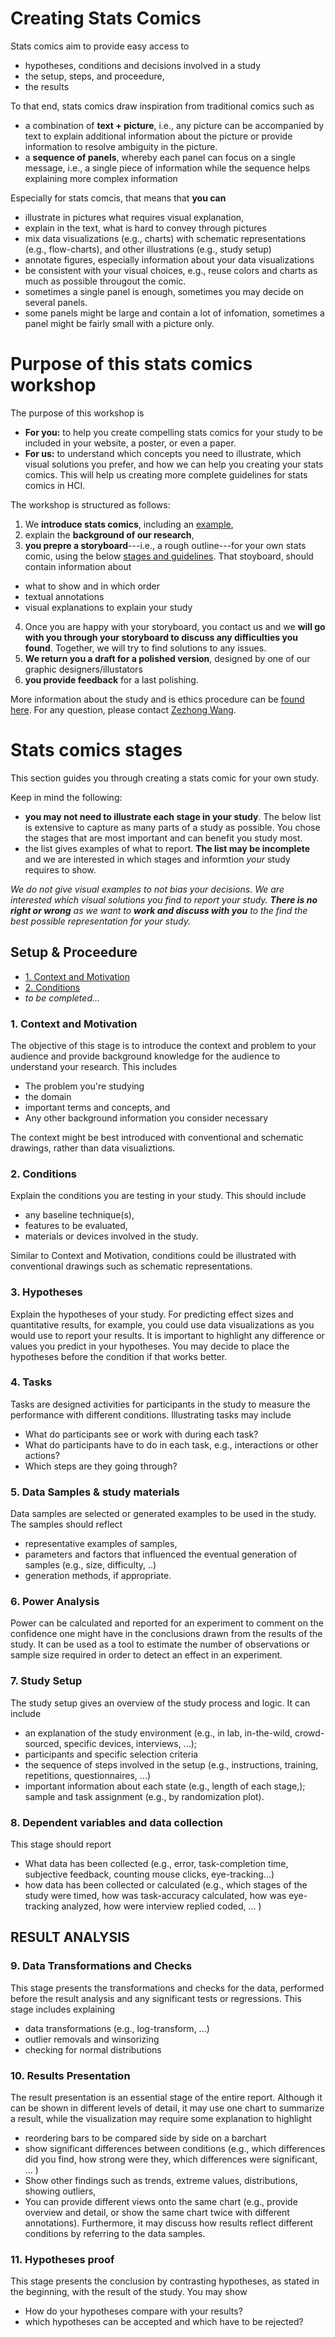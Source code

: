 # Creating Stats Comics

Stats comics aim to provide easy access to
* hypotheses, conditions and decisions involved in a study
* the setup, steps, and proceedure, 
* the results

To that end, stats comics draw inspiration from traditional comics such as
* a combination of __text + picture__, i.e., any picture can be accompanied by text to explain additional information about the picture or provide information to resolve ambiguity in the picture. 
* a __sequence of panels__, whereby each panel can focus on a single message, i.e., a single piece of information while the sequence helps explaining more complex information

Especially for stats comcis, that means that __you can__
* illustrate in pictures what requires visual explanation, 
* explain in the text, what is hard to convey through pictures
* mix data visualizations (e.g., charts) with schematic representations (e.g., flow-charts), and other illustrations (e.g., study setup)
* annotate figures, especially information about your data visualizations
* be consistent with your visual choices, e.g., reuse colors and charts as much as possible througout the comic.
* sometimes a single panel is enough, sometimes you may decide on several panels. 
* some panels might be large and contain a lot of infomation, sometimes a panel might be fairly small with a picture only.

# Purpose of this stats comics workshop

The purpose of this workshop is 
* __For you:__ to help you create compelling stats comics for your study to be included in your website, a poster, or even a paper.
* __For us:__ to understand which concepts you need to illustrate, which visual solutions you prefer, and how we can help you creating your stats comics. This will help us creating more complete guidelines for stats comics in HCI.

The workshop is structured as follows: 
1. We __introduce stats comics__, including an [example](examples.html),
2. explain the __background of our research__, 
3. __you prepre a storyboard__---i.e., a rough outline---for your own stats comic, using the below [stages and guidelines](#stats-comics-stages). That stoyboard, should contain information about 
  * what to show and in which order
  * textual annotations
  * visual explanations to explain your study 
4. Once you are happy with your storyboard, you contact us and we __will go with you through your storyboard to discuss any  difficulties you found__. Together, we will try to find solutions to any issues. 
5. __We return you a draft for a polished version__, designed by one of our graphic designers/illustators
6. __you provide feedback__ for a last polishing.
  
More information about the study and is ethics procedure can be [found here](workshop.html). For any question, please contact [Zezhong Wang](mailto:zezhong.wang@ed.ac.uk).

# Stats comics stages

This section guides you through creating a stats comic for your own study. 

Keep in mind the following:
* __you may not need to illustrate each stage in your study__. The below list is extensive to capture as many parts of a study as possible. You chose the stages that are most important and can benefit you study most.
* the list gives examples of what to report. __The list may be incomplete__ and we are interested in which stages and informtion _your_ study requires to show.

_We do not give visual examples to not bias your decisions. We are interested which visual solutions you find to report your study. __There is no right or wrong__ as we want to __work and discuss with you__ to the find the best possible representation for your study._ 

## Setup & Proceedure 

* [1. Context and Motivation](#context-and-motivation) 
* [2. Conditions](#conditions) 
* _to be completed..._

### 1. Context and Motivation
The objective of this stage is to introduce the context and problem to your audience and provide background knowledge for the audience to understand your research. This includes
* The problem you're studying
* the domain
* important terms and concepts, and 
* Any other background information you consider necessary

The context might be best introduced with conventional and schematic drawings, rather than data visualiztions.

### 2. Conditions
Explain the conditions you are testing in your study. 
This should include 
* any baseline technique(s), 
* features to be evaluated, 
* materials or devices involved in the study. 

Similar to Context and Motivation, conditions could be illustrated with conventional drawings such as schematic representations.

### 3. Hypotheses
Explain the hypotheses of your study. For predicting effect sizes and quantitative results, for example, you could use data visualizations as you would use to report your results. It is important to highlight any difference or values you predict in your hypotheses. You may decide to place the hypotheses before the condition if that works better.

### 4. Tasks
Tasks are designed activities for participants in the study to measure the performance with different conditions. Illustrating tasks may include
* What do participants see or work with during each task? 
* What do participants have to do in each task, e.g., interactions or other actions?
* Which steps are they going through? 

### 5. Data Samples & study materials
Data samples are selected or generated examples to be used in the study. The samples should reflect 
* representative examples of samples, 
* parameters and factors that influenced the eventual generation of samples (e.g., size, difficulty, ..)  
* generation methods, if appropriate. 

### 6. Power Analysis
Power can be calculated and reported for an experiment to comment on the confidence one might have in the conclusions drawn from the results of the study.  It can be used as a tool to estimate the number of observations or sample size required in order to detect an effect in an experiment.  

### 7. Study Setup
The study setup gives an overview of the study process and logic. It can include 
* an explanation of the study environment (e.g., in lab, in-the-wild, crowd-sourced, specific devices, interviews, ...); 
* participants and specific selection criteria
* the sequence of steps involved in the setup (e.g., instructions, training, repetitions, questionnaires, ...)
* important information about each state (e.g., length of each stage,); sample and task assignment (e.g., by randomization plot). 


### 8. Dependent variables and data collection
This stage should report
* What data has been collected (e.g., error, task-completion time, subjective feedback, counting mouse clicks, eye-tracking...)
* how data has been collected or calculated (e.g., which stages of the study were timed, how was task-accuracy calculated, how was eye-tracking analyzed, how were interview replied coded, ... )

## RESULT ANALYSIS 

### 9. Data Transformations and Checks
This stage presents the transformations and checks for the data, performed before the result analysis and any significant tests or regressions. This stage includes explaining
* data transformations (e.g., log-transform, ...)
* outlier removals and winsorizing
* checking for normal distributions

### 10. Results Presentation
The result presentation is an essential stage of the entire report. Although it can be shown in different levels of detail, it may use one chart to summarize a result, while the visualization may require some explanation to highlight
* reordering bars to be compared side by side on a barchart
* show significant differences between conditions (e.g., which differences did you find, how strong were they, which differences were significant, ... )
* Show other findings such as trends, extreme values, distributions, showing outliers, 
* You can provide different views onto the same chart (e.g., provide overview and detail, or show the same chart twice with different annotations). Furthermore, it may discuss how results reflect different conditions by referring to the data samples.

### 11. Hypotheses proof
This stage presents the conclusion by contrasting hypotheses, as stated in the beginning, with the result of the study. You may show 
* How do your hypotheses compare with your results?
* which hypotheses can be accepted and which have to be rejected?
